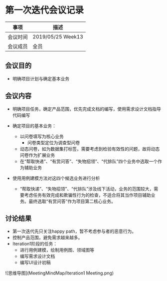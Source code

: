 # 第一次迭代会议记录



|事项|描述|
|---|---|
|会议时间|2019/05/25 Week13|
|会议成员|全员|

## 会议目的

* 明确项目计划与确定基本业务

## 会议内容

* 明确项目任务，确定产品范围，优先完成文档的编写，使用需求设计文档指导代码编写

* 确定项目的基本业务：

  * 以问卷填写为核心业务
    * 问卷类型定位为调查型问卷
  * 动态问卷，如为数据集打标签，需要考虑到检验有效性的问题，故将动态问卷作为扩展业务
  * 在“帮取快递”、“有赏问答”、“失物招领”、“代排队”四个业务中选取一个作为辅助业务
* 使用用例建模方法对这四个候选业务进行分析
    * “帮取快递”、“失物招领”、“代排队”涉及线下活动，业务的范围较大，需要考虑任务有效完成和欺骗性行为的检查，不适合将其当作项目辅助业务。最终选取“有赏问答”作为项目第二核心业务。

## 讨论结果

* 第一次迭代先只关注happy path，暂不考虑参与者的恶意行为。
* 控制产品范围，避免需求越来越多。
* Iteration1阶段的任务：
  * 进行用例建模，绘制用例图、领域图等
  * 编写需求设计文档
  * 编写UI设计初稿

![思维导图](MeetingMindMap/Iteration1 Meeting.png)